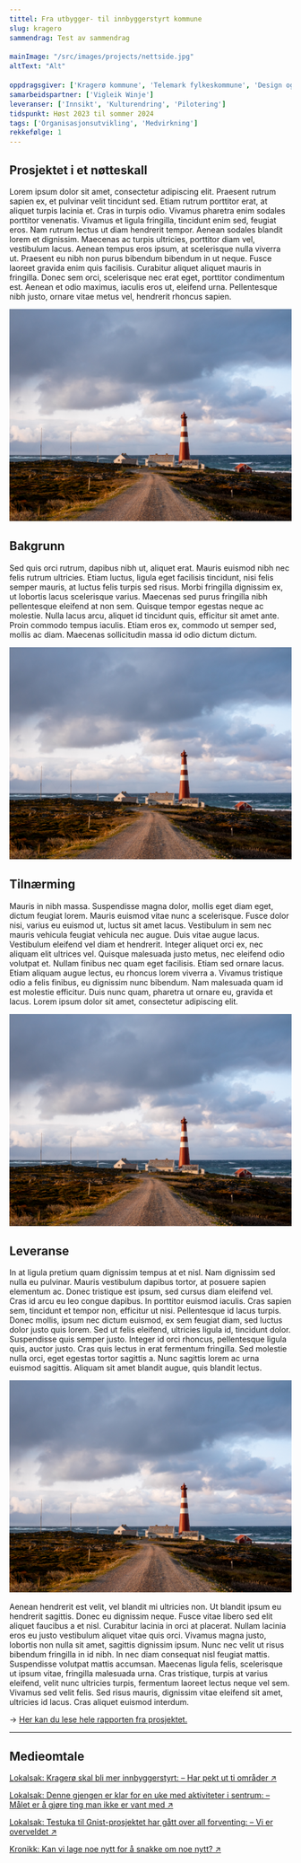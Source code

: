 ```yaml
---
tittel: Fra utbygger- til innbyggerstyrt kommune
slug: kragero
sammendrag: Test av sammendrag

mainImage: "/src/images/projects/nettside.jpg"
altText: "Alt"

oppdragsgiver: ['Kragerø kommune', 'Telemark fylkeskommune', 'Design og Arkitektur Norge', 'Nordic Edge']
samarbeidspartner: ['Vigleik Winje']
leveranser: ['Innsikt', 'Kulturendring', 'Pilotering']
tidspunkt: Høst 2023 til sommer 2024
tags: ['Organisasjonsutvikling', 'Medvirkning']
rekkefølge: 1
---
```


## Prosjektet i et nøtteskall 

Lorem ipsum dolor sit amet, consectetur adipiscing elit. Praesent rutrum sapien ex, et pulvinar velit tincidunt sed. Etiam rutrum porttitor erat, at aliquet turpis lacinia et. Cras in turpis odio. Vivamus pharetra enim sodales porttitor venenatis. Vivamus et ligula fringilla, tincidunt enim sed, feugiat eros. Nam rutrum lectus ut diam hendrerit tempor. Aenean sodales blandit lorem et dignissim. Maecenas ac turpis ultricies, porttitor diam vel, vestibulum lacus. Aenean tempus eros ipsum, at scelerisque nulla viverra ut. Praesent eu nibh non purus bibendum bibendum in ut neque. Fusce laoreet gravida enim quis facilisis. Curabitur aliquet aliquet mauris in fringilla. Donec sem orci, scelerisque nec erat eget, porttitor condimentum est. Aenean et odio maximus, iaculis eros ut, eleifend urna. Pellentesque nibh justo, ornare vitae metus vel, hendrerit rhoncus sapien.

![Bilde av Lokalt Byrå på jobb.](../../images/projects/nettside.jpg)

## Bakgrunn

Sed quis orci rutrum, dapibus nibh ut, aliquet erat. Mauris euismod nibh nec felis rutrum ultricies. Etiam luctus, ligula eget facilisis tincidunt, nisi felis semper mauris, at luctus felis turpis sed risus. Morbi fringilla dignissim ex, ut lobortis lacus scelerisque varius. Maecenas sed purus fringilla nibh pellentesque eleifend at non sem. Quisque tempor egestas neque ac molestie. Nulla lacus arcu, aliquet id tincidunt quis, efficitur sit amet ante. Proin commodo tempus iaculis. Etiam eros ex, commodo ut semper sed, mollis ac diam. Maecenas sollicitudin massa id odio dictum dictum.

![Bilde av Lokalt Byrå på jobb.](../../images/projects/nettside.jpg)

## Tilnærming

Mauris in nibh massa. Suspendisse magna dolor, mollis eget diam eget, dictum feugiat lorem. Mauris euismod vitae nunc a scelerisque. Fusce dolor nisi, varius eu euismod ut, luctus sit amet lacus. Vestibulum in sem nec mauris vehicula feugiat vehicula nec augue. Duis vitae augue lacus. Vestibulum eleifend vel diam et hendrerit. Integer aliquet orci ex, nec aliquam elit ultrices vel. Quisque malesuada justo metus, nec eleifend odio volutpat et. Nullam finibus nec quam eget facilisis. Etiam sed ornare lacus. Etiam aliquam augue lectus, eu rhoncus lorem viverra a. Vivamus tristique odio a felis finibus, eu dignissim nunc bibendum. Nam malesuada quam id est molestie efficitur. Duis nunc quam, pharetra ut ornare eu, gravida et lacus. Lorem ipsum dolor sit amet, consectetur adipiscing elit.

![Bilde av Lokalt Byrå på jobb.](../../images/projects/nettside.jpg)

## Leveranse

In at ligula pretium quam dignissim tempus at et nisl. Nam dignissim sed nulla eu pulvinar. Mauris vestibulum dapibus tortor, at posuere sapien elementum ac. Donec tristique est ipsum, sed cursus diam eleifend vel. Cras id arcu eu leo congue dapibus. In porttitor euismod iaculis. Cras sapien sem, tincidunt et tempor non, efficitur ut nisi. Pellentesque id lacus turpis. Donec mollis, ipsum nec dictum euismod, ex sem feugiat diam, sed luctus dolor justo quis lorem. Sed ut felis eleifend, ultricies ligula id, tincidunt dolor. Suspendisse quis semper justo. Integer id orci rhoncus, pellentesque ligula quis, auctor justo. Cras quis lectus in erat fermentum fringilla. Sed molestie nulla orci, eget egestas tortor sagittis a. Nunc sagittis lorem ac urna euismod sagittis. Aliquam sit amet blandit augue, quis blandit lectus.

![Bilde av Lokalt Byrå på jobb.](../../images/projects/nettside.jpg)

Aenean hendrerit est velit, vel blandit mi ultricies non. Ut blandit ipsum eu hendrerit sagittis. Donec eu dignissim neque. Fusce vitae libero sed elit aliquet faucibus a et nisl. Curabitur lacinia in orci at placerat. Nullam lacinia eros eu justo vestibulum aliquet vitae quis orci. Vivamus magna justo, lobortis non nulla sit amet, sagittis dignissim ipsum. Nunc nec velit ut risus bibendum fringilla in id nibh. In nec diam consequat nisl feugiat mattis. Suspendisse volutpat mattis accumsan. Maecenas ligula felis, scelerisque ut ipsum vitae, fringilla malesuada urna. Cras tristique, turpis at varius eleifend, velit nunc ultricies turpis, fermentum laoreet lectus neque vel sem. Vivamus sed velit felis. Sed risus mauris, dignissim vitae eleifend sit amet, ultricies id lacus. Cras aliquet euismod interdum. 

→ [Her kan du lese hele rapporten fra prosjektet.](https://duckduckgo.com)

***

## Medieomtale

[Lokalsak: Kragerø skal bli mer innbyggerstyrt: – Har pekt ut ti områder ↗](https://duckduckgo.com)

[Lokalsak: Denne gjengen er klar for en uke med aktiviteter i sentrum: – Målet er å gjøre ting man ikke er vant med ↗](https://duckduckgo.com)

[Lokalsak: Testuka til Gnist-prosjektet har gått over all forventing: – Vi er overveldet ↗](https://duckduckgo.com)

[Kronikk: Kan vi lage noe nytt for å snakke om noe nytt? ↗](https://duckduckgo.com)